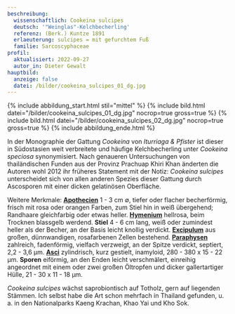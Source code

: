 ```yaml
---
beschreibung:
  wissenschaftlich: Cookeina sulcipes
  deutsch: '"Weinglas"-Kelchbecherling'
  referenz: (Berk.) Kuntze 1891
  erlaeuterung: sulcipes = mit gefurchtem Fuß
  familie: Sarcoscyphaceae
profil:
  aktualisiert: 2022-09-27
  autor_in: Dieter Gewalt
hauptbild:
  anzeige: false
  datei: /bilder/cookeina_sulcipes_01_dg.jpg
---
```

{% include abbildung_start.html stil="mittel" %}
{% include bild.html datei="/bilder/cookeina_sulcipes_01_dg.jpg" nocrop=true gross=true %}
{% include bild.html datei="/bilder/cookeina_sulcipes_02_dg.jpg" nocrop=true gross=true %}
{% include abbildung_ende.html %}

In der Monographie der Gattung *Cookeina* von *Iturriaga & Pfister* ist dieser in Südostasien weit verbreitete und häufige Kelchbecherling unter *Cookeina speciosa* synonymisiert. Nach genaueren Untersuchungen von thailändischen Funden aus der Provinz Prachuap Khiri Khan änderten die Autoren wohl 2012 ihr früheres Statement mit der Notiz: *Cookeina sulcipes* unterscheidet sich von allen anderen Spezies dieser Gattung durch Ascosporen mit einer dicken gelatinösen Oberfläche.

Weitere Merkmale: **[Apothecien](Apothecien "Glossar")** 1 - 3 cm ∅, tiefer oder flacher becherförmig, frisch mit rosa oder orangen Farben, zum Stiel hin in weiß übergehend; Randhaare gleichfarbig oder etwas heller. **[Hymenium](Hymenium "Glossar")** hellrosa, beim Trocknen blassgelb werdend. **Stiel** 4 - 6 cm lang, weiß oder zumindest heller als der Becher, an der Basis leicht knollig verdickt. **[Excipulum](Excipulum "Glossar")** aus großen, dünnwandigen, rosafarbenen Zellen bestehend. **[Paraphysen](Paraphyse "Glossar")** zahlreich, fadenförmig, vielfach verzweigt, an der Spitze verdickt, septiert, 2,2 - 3,6 µm. **[Asci](Asci "Glossar")** zylindrisch, kurz gestielt, inamyloid, 280 - 380 x 15 - 22 µm. **Sporen** eiförmig, an den Enden leicht verschmälert, einreihig angeordnet mit einem oder zwei großen Öltropfen und dicker gallertartiger Hülle, 21 - 30 x 11 - 18 µm.

*Cookeina sulcipes* wächst saprobiontisch auf Totholz, gern auf liegenden Stämmen. Ich selbst habe die Art schon mehrfach in Thailand gefunden, u. a. in den Nationalparks Kaeng Krachan, Khao Yai und Kho Sok.